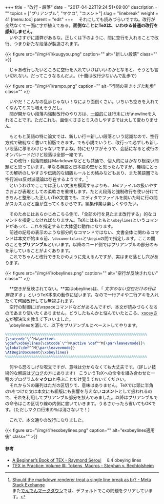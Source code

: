 +++
title = "改行・段落"
date = "2017-04-22T19:24:51+09:00"
description = ""
topics = ["プリアンブル", "マクロ", "コメント"]
slug = "linebreak"
weight = 41
[menu.toc]
    parent = "edit"
+++
&#x3000;それにしても読みづらいですね。改行が全然なくて一面に字が植えてある。**面倒なことにTeXは、いわゆる普通の改行を感知しません。**  
　いやさすがに語弊があるな。正しくは下のように、間に空行を入れることで改行、つまり新たな段落が製造されます。

{{< figure src="/img/41/kuugyou.png" caption="" alt="新しい段落" class="" >}}

　じゃあ改行したいところに空行を入れていけばいいのかとなると、そうとも言い切れない。だってこうなるんだよ。（十蘭は改行少ないんで乱歩で）

{{< figure src="/img/41/rampo.png" caption="" alt="行間の空きすぎた乱歩" class="" >}}

　いやだ！こんなの乱歩じゃない！なにより面倒くさい。いちいち空きを入れてくなんてミスも増えそうだし。  
　間が開かない段落内強制改行のやり方は、[一般的](http://www.latex-cmd.com/struct/space.html)には行末に\\か\newlineを入れることです。ただこれも、面倒くささとミスのしやすさでは大して変わりません。

　もともと英語の特に論文では、新しい行＝新しい段落という認識なので、空行方式で破綻なく書いて組版できます。でも小説でいうと、改行って必ずしも新しい段落に移るわけじゃないですよね。特にセリフがそうで、会話になると改行のオンパレードだけど段落は全部一緒です。  
　この改行・段落問題はMarkdownなどとも共通で、個人的にはかなり根深い問題だと思っています。単なる英語と日本語の壁かと思ったんですが、機械にとっての解析のしやすさや伝統的な組版ルールとの絡みなどもあり、また英語圏でも空行派vs反対派議論は存在するようです。[^1]  
　というわけでここでは正しい文法を模索するよりも、.texファイルの扱いやすさおよび表現としての柔軟さを重視します。たとえ段落と強制改行を使い分けてきちんと整形した正しいTeX文書でも、エディタでファイルを開いた時に行の間がスカスカだと腹が立ってくるからです。編集作業は楽しくやりたい。

　そのためにはあらかじめこちら側で、「全部の行を見たまま改行する」的なコマンドを指定しなければなりません。TeXにはもともと`\obeylines`というコマンドがあって、これを指定すると大体望む動作になります。  
　前述の記号の表示のような部分的なコマンドではない、文書全体に関わるコマンドは本文が始まる前、`\documentclass`と`\begin`の間で指定します。ここの間のことを**プリアンブル**といいます。以降のコード例ではプリアンブルの部分のみを示していることがよくあります。  
　これでちゃんと改行できたかのように見えるんですが、実はまだ落とし穴があります。

{{< figure src="/img/41/obeylines.png" caption="" alt="空行が反映されない" class="" >}}

　**空きが反映されてない。**実はobeylinesは、「 _文字のない空白だけの行は無視する_ 」というTeX本来の動作に従います。なので一行アキや二行アキを入れたくて何回改行しても無視されます。  
　空行の制御には\vspaceコマンドなどがあるんですが、本文が読みづらくなるのであまり使いたくありません。どうしたもんかと悩んでいたところ、[xsceyさん](https://xscey.github.io/)が解決法を教えて下さいました。  
　\obeylinesを消して、以下をプリアンブルにペーストしてやります。

```LaTeX
%%%%%%%%%%%%%%%%%%%%%%%%%%%%%%%%%%%%%%%%%%%%%%%%%%%%%%%%%%%%%%%%%
{\catcode`\^^M=\active%
\gdef\xobeylines{\catcode`\^^M\active \def^^M{\par\leavevmode}}%
\global\def^^M{\par\leavevmode}}
\AtBeginDocument{\xobeylines}
%%%%%%%%%%%%%%%%%%%%%%%%%%%%%%%%%%%%%%%%%%%%%%%%%%%%%%%%%%%%%%%%%
```

　何やら恐ろしげな呪文ですが、意味は分からなくても大丈夫です。（詳しい技術的な解説は[ブログ](http://hakuoku.hatenablog.com/entry/2016/12/14/222246)の方にあります） こういうTeXへの命令を組み合わせた一種のプログラムを**マクロ**と呼ぶことだけ覚えておいてください。  
　それから%の羅列はただの区切りで、意味はありません。TeXでは頭に半角の`%`をつけた文は本文にも組版にも影響を与えない**コメント**として扱われるので、それを利用してプリアンブル部分を挟んでみました。以降はプリアンブルでの命令はこの区切り線の内側に書いていきます。うるさかったら省いてもOKです。（ただしマクロ行末の％は消さないで！）

　これで、本文通りの改行になりました。

{{< figure src="/img/41/exobeylines.png" caption="" alt="exobeylines適用後" class="" >}}

[^1]: [Should the markdown renderer treat a single line break as br? - Meta Stack Exchange](https://meta.stackexchange.com/questions/26011/should-the-markdown-renderer-treat-a-single-line-break-as-br)<br>また[でんでんマークダウン](http://conv.denshochan.com/markdown)では、デフォルトでこの問題をクリアしています。

#### 参考
- [A Beginner’s Book of TEX - Raymond Seroul](https://books.google.com/books/about/A_Beginner_s_Book_of_TEX.html?hl=ja&id=72wKBwAAQBAJ)
　6.4 obeying lines
- [TEX in Practice: Volume III: Tokens, Macros - Stephan v. Bechtolsheim](https://books.google.co.jp/books/about/TEX_in_Practice.html?hl=ja&id=xWvgBwAAQBAJ)
